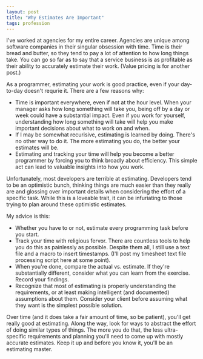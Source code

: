 ```yaml
---
layout: post
title: "Why Estimates Are Important"
tags: profession
---
```


I've worked at agencies for my entire career. Agencies are unique among software companies in their singular obsession with time. Time is their bread and butter, so they tend to pay a lot of attention to how long things take. You can go so far as to say that a service business is as profitable as their ability to accurately estimate their work. (Value pricing is for another post.)

As a programmer, estimating your work is good practice, even if your day-to-day doesn't requrie it. There are a few reasons why:

* Time is important everywhere, even if not at the hour level. When your manager asks how long something will take you, being off by a day or week could have a substantial impact. Even if you work for yourself, understanding how long something will take will help you make important decisions about what to work on and when. 
* If I may be somewhat recurisive, estimating is learned by doing. There's no other way to do it. The more estimating you do, the better your estimates will be.
* Estimating and tracking your time will help you become a better programmer by forcing you to think broadly about efficiency. This simple act can lead to valuable insights into how you work.

Unfortunately, most developers are terrible at estimating. Developers tend to be an optimistic bunch, thinking things are much easier than they really are and glossing over important details when considering the effort of a specific task. While this is a loveable trait, it can be infuriating to those trying to plan around these optimistic estimates.

My advice is this:

* Whether you have to or not, estimate every programming task before you start. 
* Track your time with religious fervor. There are countless tools to help you do this as painlessly as possible. Despite them all, I still use a text file and a macro to insert timestamps. (I'll post my timesheet text file processing script here at some point).
* When you're done, compare the actual vs. estimate. If they're substantially different, consider what you can learn from the exercise. 
Record your findings. 
* Recognize that most of estimating is properly understanding the requirements, or at least making intelligent (and documented) assumptions about them. Consider your client before assuming what they want is the simplest possible solution.

Over time (and it does take a fair amount of time, so be patient), you'll get really good at estimating. Along the way, look for ways to abstract the effort of doing similar types of things. The more you do that, the less ultra-specific requirements and planning you'll need to come up with mostly accurate estimates. Keep it up and before you know it, you'll be an estimating master.
